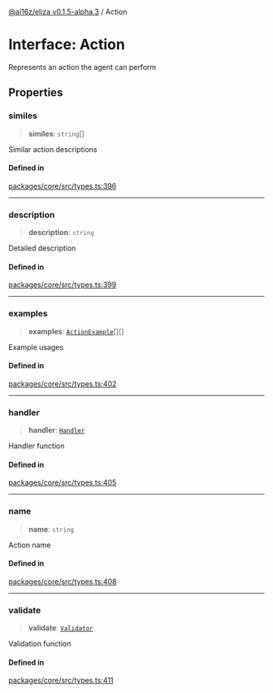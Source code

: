 [@ai16z/eliza v0.1.5-alpha.3](../index.md) / Action

# Interface: Action

Represents an action the agent can perform

## Properties

### similes

> **similes**: `string`[]

Similar action descriptions

#### Defined in

[packages/core/src/types.ts:396](https://github.com/konstantine25b/eliza/blob/main/packages/core/src/types.ts#L396)

***

### description

> **description**: `string`

Detailed description

#### Defined in

[packages/core/src/types.ts:399](https://github.com/konstantine25b/eliza/blob/main/packages/core/src/types.ts#L399)

***

### examples

> **examples**: [`ActionExample`](ActionExample.md)[][]

Example usages

#### Defined in

[packages/core/src/types.ts:402](https://github.com/konstantine25b/eliza/blob/main/packages/core/src/types.ts#L402)

***

### handler

> **handler**: [`Handler`](../type-aliases/Handler.md)

Handler function

#### Defined in

[packages/core/src/types.ts:405](https://github.com/konstantine25b/eliza/blob/main/packages/core/src/types.ts#L405)

***

### name

> **name**: `string`

Action name

#### Defined in

[packages/core/src/types.ts:408](https://github.com/konstantine25b/eliza/blob/main/packages/core/src/types.ts#L408)

***

### validate

> **validate**: [`Validator`](../type-aliases/Validator.md)

Validation function

#### Defined in

[packages/core/src/types.ts:411](https://github.com/konstantine25b/eliza/blob/main/packages/core/src/types.ts#L411)
